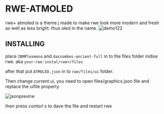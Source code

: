 # RWE-ATMOLED
rwe+ atmoled is a theme j made to make rwe look more modern and fresh as well as less bright. thus oled in the name.
![demo122](https://media.discordapp.net/attachments/1191580004014895145/1203802985214378014/Screenshot_20240204_214304.jpg?ex=65d26be5&is=65bff6e5&hm=f58b6b4de4cefb326070e3179f22b5fb0d51c122899cb8a9e65ada834944a1dd&)

## INSTALLING 

place ```IBMPlexmono``` and ```daszombes-ancient-full``` in to the files folder indise rwe. 
aka ```your-rwe-instal/rwe+/files```

after that put ```ATMOLED.json``` in to ```rwe/files/ui``` folder.

Then change current ui, you need to open files/graphics.json file and replace the uifile property

![jsonprevirw](https://user-images.githubusercontent.com/69044246/212680052-3b681e25-6413-4822-baed-2414bc73b46b.png)

then press contorl s to dave the file and restart rwe
